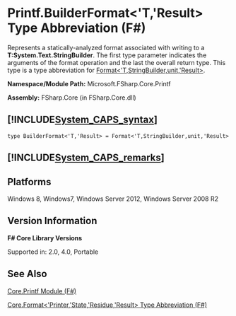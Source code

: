 # Printf.BuilderFormat<'T,'Result> Type Abbreviation (F#)

Represents a statically-analyzed format associated with writing to a **T:System.Text.StringBuilder**. The first type parameter indicates the arguments of the format operation and the last the overall return type. This type is a type abbreviation for [Format&lt;'T,StringBuilder,unit,'Result&gt;](http://msdn.microsoft.com/en-us/library/470f484f-a026-40af-8f8c-1e3aaf013bdc).

**Namespace/Module Path:** Microsoft.FSharp.Core.Printf

**Assembly:** FSharp.Core (in FSharp.Core.dll)


## [!INCLUDE[System_CAPS_syntax](//System/Token/System_CAPS_syntax_md.md)]

```
type BuilderFormat<'T,'Result> = Format<'T,StringBuilder,unit,'Result>
```

## [!INCLUDE[System_CAPS_remarks](//System/Token/System_CAPS_remarks_md.md)]

## Platforms
Windows 8, Windows7, Windows Server 2012, Windows Server 2008 R2


## Version Information
**F# Core Library Versions**

Supported in: 2.0, 4.0, Portable




## See Also
[Core.Printf Module &#40;F&#35;&#41;](Core.Printf+Module+28%F%2329%.md)

[Core.Format&#60;'Printer,'State,'Residue,'Result&#62; Type Abbreviation &#40;F&#35;&#41;](Core.Format%3C%27Printer%2C%27State%2C%27Residue%2C%27Result%3E+Type+Abbreviation+28%F%2329%.md)

